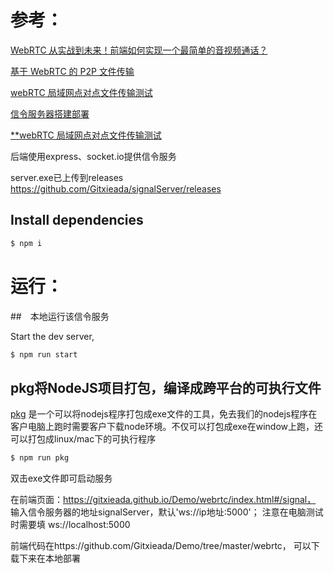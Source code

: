 
# 参考： 
[WebRTC 从实战到未来！前端如何实现一个最简单的音视频通话？](https://juejin.cn/post/7165539003465531399#)

[基于 WebRTC 的 P2P 文件传输 ](https://juejin.cn/post/7171836076246433799)

[webRTC 局域网点对点文件传输测试](https://github.com/L-orz/webRTC-test)

[信令服务器搭建部署](https://juejin.cn/post/7170767923005358094)

[**webRTC 局域网点对点文件传输测试](https://github.com/L-orz/webRTC-test/)


后端使用express、socket.io提供信令服务

server.exe已上传到releases https://github.com/Gitxieada/signalServer/releases

## Install dependencies

```bash
$ npm i
```
# 运行：
 ##　本地运行该信令服务

Start the dev server,

```bash
$ npm run start
```
## pkg将NodeJS项目打包，编译成跨平台的可执行文件

[pkg](https://www.npmjs.com/package/pkg) 是一个可以将nodejs程序打包成exe文件的工具，免去我们的nodejs程序在客户电脑上跑时需要客户下载node环境。不仅可以打包成exe在window上跑，还可以打包成linux/mac下的可执行程序
```bash
$ npm run pkg
```
双击exe文件即可启动服务

 在前端页面：https://gitxieada.github.io/Demo/webrtc/index.html#/signal，
 输入信令服务器的地址signalServer，默认'ws://ip地址:5000'；
 注意在电脑测试时需要填 ws://localhost:5000

 前端代码在https://github.com/Gitxieada/Demo/tree/master/webrtc， 可以下载下来在本地部署
 
